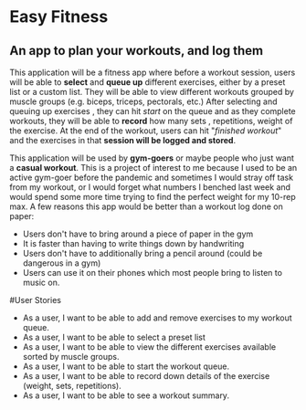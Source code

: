 # Easy Fitness

## An app to plan your workouts, and log them

This application will be a fitness app where before a workout session, users will be able to **select** and **queue up**
different exercises, either by a preset list or a custom list. They will be able to view different workouts grouped
by muscle groups (e.g. biceps, triceps, pectorals, etc.) After selecting and queuing up exercises
, they can hit *start* on the queue and as they complete workouts, they will be able to **record** how many sets
, repetitions, weight of the exercise.  At the end of the workout, users can hit "*finished workout*" and the exercises in that **session will be logged and
stored**.
   
This application will be used by **gym-goers** or maybe people who just want a **casual workout**. This is a project of
interest to me because I used to be an active gym-goer before the pandemic and sometimes I would stray off task
from my workout, or I would forget what numbers I benched last week and would spend some more time trying to
find the perfect weight for my 10-rep max. A few reasons this app would be better than a workout log done on paper:
        
- Users don't have to bring around a piece of paper in the gym
- It is faster than having to write things down by handwriting
- Users don't have to additionally bring a pencil around (could be dangerous in a gym)
- Users can use it on their phones which most people bring to listen to music on.

#User Stories
- As a user, I want to be able to add and remove exercises to my workout queue.
- As a user, I want to be able to select a preset list
- As a user, I want to be able to view the different exercises available sorted by muscle groups.
- As a user, I want to be able to start the workout queue.
- As a user, I want to be able to record down details of the exercise (weight, sets, repetitions).
- As a user, I want to be able to see a workout summary.